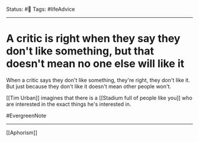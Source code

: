 Status: #🌱
Tags: #lifeAdvice 
***
# A critic is right when they say they don't like something, but that doesn't mean no one else will like it
When a critic says they don't like something, they're right, they don't like it. But just because they don't like it doesn't mean other people won't.

[[Tim Urban]] imagines that there is a [[Stadium full of people like you]] who are interested in the exact things he's interested in.

#EvergreenNote 
***
[[Aphorism]]